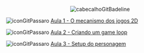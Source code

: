 <div align="center">

![cabecalhoGitBadeline](https://github.com/user-attachments/assets/63b11912-e679-433b-8f77-0c3efeb4a873)

</div>

![iconGitPassaro](https://github.com/user-attachments/assets/1a96255b-f0d7-4b00-8c06-16111952e306) [Aula 1 -  O mecanismo dos jogos 2D](https://github.com/brunamota/ComputacaoGrafica/blob/main/Aulas/Aula01.md)

![iconGitPassaro](https://github.com/user-attachments/assets/1a96255b-f0d7-4b00-8c06-16111952e306) [Aula 2 - Criando um game loop](https://github.com/brunamota/ComputacaoGrafica/blob/main/Aulas/Aula02.md)

![iconGitPassaro](https://github.com/user-attachments/assets/1a96255b-f0d7-4b00-8c06-16111952e306) [Aula 3 - Setup do personagem](https://github.com/brunamota/ComputacaoGrafica/blob/main/Aulas/Aula03.md)
